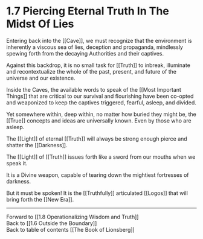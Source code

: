 # 1.7 Piercing Eternal Truth In The Midst Of Lies
Entering back into the [[Cave]], we must recognize that the environment is inherently a viscous sea of lies, deception and propaganda, mindlessly spewing forth from the decaying Authorities and their captives. 

Against this backdrop, it is no small task for [[Truth]] to inbreak, illuminate and recontextualize the whole of the past, present, and future of the universe and our existence.

Inside the Caves, the available words to speak of the [[Most Important Things]] that are critical to our survival and flourishing have been co-opted and weaponized to keep the captives triggered, fearful, asleep, and divided. 

Yet somewhere within, deep within, no matter how buried they might be, the [[True]] concepts and ideas are universally known. Even by those who are asleep. 

The [[Light]] of eternal [[Truth]] will always be strong enough pierce and shatter the [[Darkness]]. 

The [[Light]] of [[Truth]] issues forth like a sword from our mouths when we speak it. 

It is a Divine weapon, capable of tearing down the mightiest fortresses of darkness. 

But it must be spoken! It is the [[Truthfully]] articulated [[Logos]] that will bring forth the [[New Era]]. 

___

Forward to [[1.8 Operationalizing Wisdom and Truth]]  
Back to [[1.6 Outside the Boundary]]  
Back to table of contents [[The Book of Lionsberg]]  